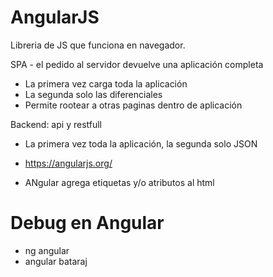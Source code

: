 # AngularJS

Libreria de JS que funciona en navegador.

SPA - el pedido al servidor devuelve una aplicación completa
- La primera vez carga toda la aplicación
- La segunda solo las diferenciales
- Permite rootear a otras paginas dentro de aplicación

Backend: api y restfull
- La primera vez toda la aplicación, la segunda solo JSON

- https://angularjs.org/
- ANgular agrega etiquetas y/o atributos al html 

# Debug en Angular
- ng angular
- angular bataraj


